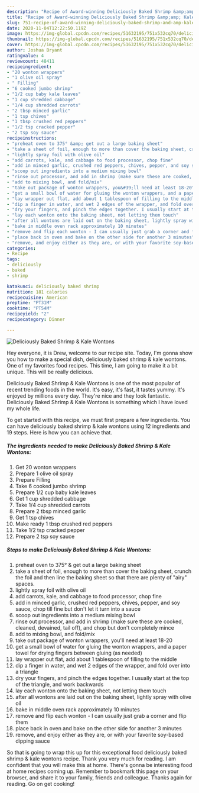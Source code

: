 ```yaml
---
description: "Recipe of Award-winning Deliciously Baked Shrimp &amp;amp; Kale Wontons"
title: "Recipe of Award-winning Deliciously Baked Shrimp &amp;amp; Kale Wontons"
slug: 751-recipe-of-award-winning-deliciously-baked-shrimp-and-amp-kale-wontons
date: 2020-11-04T12:22:50.119Z
image: https://img-global.cpcdn.com/recipes/51632195/751x532cq70/deliciously-baked-shrimp-kale-wontons-recipe-main-photo.jpg
thumbnail: https://img-global.cpcdn.com/recipes/51632195/751x532cq70/deliciously-baked-shrimp-kale-wontons-recipe-main-photo.jpg
cover: https://img-global.cpcdn.com/recipes/51632195/751x532cq70/deliciously-baked-shrimp-kale-wontons-recipe-main-photo.jpg
author: Joshua Bryant
ratingvalue: 4
reviewcount: 48411
recipeingredient:
- "20 wonton wrappers"
- "1 olive oil spray"
- " Filling"
- "6 cooked jumbo shrimp"
- "1/2 cup baby kale leaves"
- "1 cup shredded cabbage"
- "1/4 cup shredded carrots"
- "2 tbsp minced garlic"
- "1 tsp chives"
- "1 tbsp crushed red peppers"
- "1/2 tsp cracked pepper"
- "2 tsp soy sauce"
recipeinstructions:
- "preheat oven to 375° &amp; get out a large baking sheet"
- "take a sheet of foil, enough to more than cover the baking sheet, crunch the foil and then line the baking sheet so that there are plenty of &#34;airy&#34; spaces."
- "lightly spray foil with olive oil"
- "add carrots, kale, and cabbage to food processor, chop fine"
- "add in minced garlic, crushed red peppers, chives, pepper, and soy sauce, chop till fine but don&#39;t let it turn into a sauce"
- "scoop out ingredients into a medium mixing bowl"
- "rinse out processor, and add in shrimp (make sure these are cooked, cleaned, devained, tail off), and chop but don&#39;t completely mince"
- "add to mixing bowl, and fold/mix"
- "take out package of wonton wrappers, you&#39;ll need at least 18-20"
- "get a small bowl of water for gluing the wonton wrappers, and a paper towel for drying fingers between gluing (as needed)"
- "lay wrapper out flat, add about 1 tablespoon of filling to the middle"
- "dip a finger in water, and wet 2 edges of the wrapper, and fold over into a triangle"
- "dry your fingers, and pinch the edges together. I usually start at the top of the triangle, and work backwards"
- "lay each wonton onto the baking sheet, not letting them touch"
- "after all wontons are laid out on the baking sheet, lightly spray with olive oil"
- "bake in middle oven rack approximately 10 minutes"
- "remove and flip each wonton - I can usually just grab a corner and flip them"
- "place back in oven and bake on the other side for another 3 minutes"
- "remove, and enjoy either as they are, or with your favorite soy-based dipping sauce"
categories:
- Recipe
tags:
- deliciously
- baked
- shrimp

katakunci: deliciously baked shrimp 
nutrition: 181 calories
recipecuisine: American
preptime: "PT31M"
cooktime: "PT54M"
recipeyield: "2"
recipecategory: Dinner

---
```



![Deliciously Baked Shrimp &amp; Kale Wontons](https://img-global.cpcdn.com/recipes/51632195/751x532cq70/deliciously-baked-shrimp-kale-wontons-recipe-main-photo.jpg)

Hey everyone, it is Drew, welcome to our recipe site. Today, I'm gonna show you how to make a special dish, deliciously baked shrimp &amp; kale wontons. One of my favorites food recipes. This time, I am going to make it a bit unique. This will be really delicious.



Deliciously Baked Shrimp &amp; Kale Wontons is one of the most popular of recent trending foods in the world. It's easy, it's fast, it tastes yummy. It's enjoyed by millions every day. They're nice and they look fantastic. Deliciously Baked Shrimp &amp; Kale Wontons is something which I have loved my whole life.


To get started with this recipe, we must first prepare a few ingredients. You can have deliciously baked shrimp &amp; kale wontons using 12 ingredients and 19 steps. Here is how you can achieve that.

<!--inarticleads1-->

##### The ingredients needed to make Deliciously Baked Shrimp &amp; Kale Wontons:

1. Get 20 wonton wrappers
1. Prepare 1 olive oil spray
1. Prepare  Filling
1. Take 6 cooked jumbo shrimp
1. Prepare 1/2 cup baby kale leaves
1. Get 1 cup shredded cabbage
1. Take 1/4 cup shredded carrots
1. Prepare 2 tbsp minced garlic
1. Get 1 tsp chives
1. Make ready 1 tbsp crushed red peppers
1. Take 1/2 tsp cracked pepper
1. Prepare 2 tsp soy sauce




<!--inarticleads2-->

##### Steps to make Deliciously Baked Shrimp &amp; Kale Wontons:

1. preheat oven to 375° &amp; get out a large baking sheet
1. take a sheet of foil, enough to more than cover the baking sheet, crunch the foil and then line the baking sheet so that there are plenty of &#34;airy&#34; spaces.
1. lightly spray foil with olive oil
1. add carrots, kale, and cabbage to food processor, chop fine
1. add in minced garlic, crushed red peppers, chives, pepper, and soy sauce, chop till fine but don&#39;t let it turn into a sauce
1. scoop out ingredients into a medium mixing bowl
1. rinse out processor, and add in shrimp (make sure these are cooked, cleaned, devained, tail off), and chop but don&#39;t completely mince
1. add to mixing bowl, and fold/mix
1. take out package of wonton wrappers, you&#39;ll need at least 18-20
1. get a small bowl of water for gluing the wonton wrappers, and a paper towel for drying fingers between gluing (as needed)
1. lay wrapper out flat, add about 1 tablespoon of filling to the middle
1. dip a finger in water, and wet 2 edges of the wrapper, and fold over into a triangle
1. dry your fingers, and pinch the edges together. I usually start at the top of the triangle, and work backwards
1. lay each wonton onto the baking sheet, not letting them touch
1. after all wontons are laid out on the baking sheet, lightly spray with olive oil
1. bake in middle oven rack approximately 10 minutes
1. remove and flip each wonton - I can usually just grab a corner and flip them
1. place back in oven and bake on the other side for another 3 minutes
1. remove, and enjoy either as they are, or with your favorite soy-based dipping sauce




So that is going to wrap this up for this exceptional food deliciously baked shrimp &amp; kale wontons recipe. Thank you very much for reading. I am confident that you will make this at home. There's gonna be interesting food at home recipes coming up. Remember to bookmark this page on your browser, and share it to your family, friends and colleague. Thanks again for reading. Go on get cooking!
